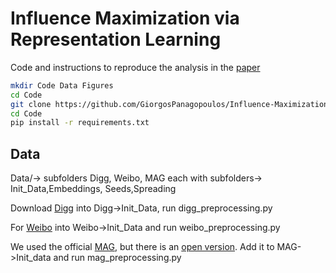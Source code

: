 # Influence Maximization via Representation Learning

Code and instructions to reproduce the analysis in the [paper](https://arxiv.org/abs/1904.08804)

``` bash
mkdir Code Data Figures
cd Code
git clone https://github.com/GiorgosPanagopoulos/Influence-Maximization-via-Representation-Learning
cd Code
pip install -r requirements.txt
```



## Data
Data/-> subfolders Digg, Weibo, MAG each with subfolders-> Init_Data,Embeddings, Seeds,Spreading<br />

Download [Digg](https://www.isi.edu/~lerman/downloads/digg2009.html) 
into Digg->Init_Data, run digg_preprocessing.py <br />

For [Weibo](https://aminer.org/influencelocality) 
into Weibo->Init_Data and run weibo_preprocessing.py <br />

We used the official [MAG](https://www.microsoft.com/en-us/research/project/microsoft-academic-graph/), but there is an [open version](https://aminer.org/open-academic-graph). 
Add it to MAG->Init_data and run mag_preprocessing.py<br />

